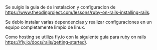 Se suigio la guia de de instalacion y configuracion de https://www.theodinproject.com/lessons/ruby-on-rails-installing-rails.

Se debio instalar varias dependencias y realizar configuraciones en un equipo completamente limpio de linux.

Como hosting se utiliza fly.io con la siguiente guia para ruby on rails https://fly.io/docs/rails/getting-started/.
